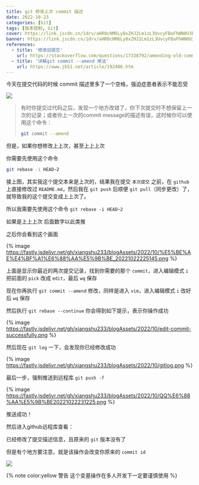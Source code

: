 ```yaml
---
title: git 修改上次 commit 描述
date: 2022-10-23
categories: [Git]
tags: [版本控制, Git]
cover: https://link.jscdn.cn/1drv/aHR0cHM6Ly8xZHJ2Lm1zL3UvcyFBaFhWN0U3bHBTaWtsbnZhUHhHWGExX1VLTTN3P2U9clB0eWtZ.jpg
banner: https://link.jscdn.cn/1drv/aHR0cHM6Ly8xZHJ2Lm1zL3UvcyFBaFhWN0U3bHBTaWtsbnZhUHhHWGExX1VLTTN3P2U9clB0eWtZ.jpg
references:
  - title: '修改旧提交'
    url: https://stackoverflow.com/questions/17338792/amending-old-commit
  - title: '详解git commit --amend 用法'
    url: https://www.jb51.net/article/192486.htm
---
```


今天在提交代码的时候 commit 描述里多了一个空格，强迫症患者表示不能忍受

![](https://fastly.jsdelivr.net/gh/xiangshu233/blogAssets/2022/10/commit.png)

> 有时你提交过代码之后，发现一个地方改错了，你下次提交时不想保留上一次的记录；或者你上一次的commit message的描述有误，这时候你可以使用这个命令：
>
> ```bash
> git commit --amend
> ```



但是，如果你想修改上上次，甚至上上上次

你需要先使用这个命令

```bash
git rebase -i HEAD~2
```

接上图，其实我这个提交本来是上次的，结果我在提交 `本次提交` 之前，在 `github` 上直接修改过 `README.md`，然后我在 `git push` 后顺便 `git pull`（同步更改）了，就导致我的这个提交变成上上次了。

所以我需要先使用这个命令 `git rebase -i HEAD~2`

如果是上上上次 后面数字以此类推

之后你会看到这个画面

{% image https://fastly.jsdelivr.net/gh/xiangshu233/blogAssets/2022/10/%E5%BE%AE%E4%BF%A1%E6%88%AA%E5%9B%BE_20221022225145.png %}

上面是显示你最近的两次提交记录，找到你需要的那个 `commit`，进入编辑模式 `i` 把前面的 `pick` 改成 `edit`，最后 `wq` 保存

现在你再执行 `git commit --amend` 修改，同样是进入 `vim`，进入编辑模式 `i`  改好后 `wq` 保存

然后执行 `git rebase --continue` 你会得到如下提示，表示你操作成功

{% image https://fastly.jsdelivr.net/gh/xiangshu233/blogAssets/2022/10/edit-commit-successfully.png %}

然后现在 `git log` 一下，会发现你已经修改成功

{% image https://fastly.jsdelivr.net/gh/xiangshu233/blogAssets/2022/10/gitlog.png %}

最后一步，强制推送到远程库 `git push -f`

{% image https://fastly.jsdelivr.net/gh/xiangshu233/blogAssets/2022/10/QQ%E6%88%AA%E5%9B%BE20221022231225.png %}

推送成功！


然后进入github远程库查看：

已经修改了提交描述信息，且原来的 `git` 版本没有了

但是有个地方要注意，就是该操作会改变你原来的 `commit id`

![](https://fastly.jsdelivr.net/gh/xiangshu233/blogAssets/2022/10/QsdfsdsfdsJQXW.png)

{% note color:yellow 警告 这个变基操作在多人开发下一定要谨慎使用 %}
